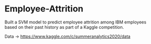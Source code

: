 # Employee-Attrition
Built a SVM model to predict employee attrition among IBM employees based on their past history as part of a Kaggle
competition.

Data -> https://www.kaggle.com/c/summeranalytics2020/data
